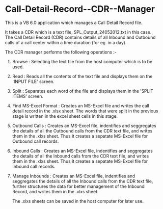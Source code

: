 Call-Detail-Record--CDR--Manager
================================

This is a VB 6.0 application which manages a Call Detail Record file.

It takes a CDR which is a text file, SPL_Output_24052012.txt in this case. The Call Detail Record (CDR) contains details of all Inbound and Outbound calls of a call center within a time duration (for eg. in a day).

 The CDR manager performs the following operations :-
 
 1) Browse : Selecting the text file from the host computer which is to be used.
 
 2) Read : Reads all the contents of the text file and displays them on the 'INPUT FILE' screen.
 
 3) Split : Separates each word of the file and displays them in the 'SPLIT ITEMS' screen.
 
 4) Find MS-Excel Format : Creates an MS-Excel file and writes the call detail record in the .xlsx sheet. The words that    were split in the previous stage is written in the excel sheet cells in this stage. 
 
 5) Outbound Calls : Creates an MS-Excel file, indentifies and seggregates the details of all the Outbound calls from the CDR text file, and writes them in the .xlxs sheet. Thus it creates a sepatate MS-Excel file for Outbound call records.
 
 6) Inbound Calls : Creates an MS-Excel file, indentifies and seggregates the details of all the Inbound calls from the CDR text file, and writes them in the .xlxs sheet. Thus it creates a sepatate MS-Excel file for Inbound call records.
 
 7) Manage Inbounds : Creates an MS-Excel file, indentifies and seggregates the details of all the Inbound calls from the CDR text file, further structures the data for better management of the Inbound Record, and writes them in the .xlxs sheet.
 
    The .xlxs sheets can be saved in the host computer for later use.
